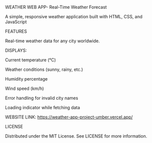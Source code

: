 WEATHER WEB APP- Real-Time Weather Forecast


A simple, responsive weather application built with HTML, CSS, and JavaScript

FEATURES


Real-time weather data for any city worldwide.

DISPLAYS:


Current temperature (°C)

Weather conditions (sunny, rainy, etc.)

Humidity percentage

Wind speed (km/h)

Error handling for invalid city names

Loading indicator while fetching data


WEBSITE LINK: https://weather-app-project-umber.vercel.app/


LICENSE

Distributed under the MIT License. See LICENSE for more information.
